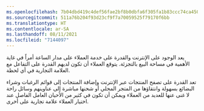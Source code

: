 ```yaml
---
ms.openlocfilehash: 7b04dbd419c4def56fae2bf8b0dbfa6f305fa1b83ccc74ca450b0fb41ec0fcef
ms.sourcegitcommit: 511a76b204f93d23cf9f7a70059525f79170f6bb
ms.translationtype: HT
ms.contentlocale: ar-SA
ms.lasthandoff: 08/11/2021
ms.locfileid: "7144097"
---
```

يعد الوجود على الإنترنت والقدرة على خدمة العملاء على مدار الساعة أمراً في غاية الأهمية في مساحة البيع بالتجزئة. يتوقع العملاء أن تكون لديهم القدرة على التفاعل مع العلامة التجارية في أي لحظة. 

تعد القدرة على تصفح المنتجات عبر الإنترنت وإضافة المنتجات إلى قوائم الرغبات وشراء البضائع بسهولة وانتقاؤها من المتجر المحلي أو شحنها مباشرة إلى عناوينهم وسائل راحة لا غنى عنها للعديد من العملاء ويمكن أن تكون في كثير من الأحيان العامل الفاصل عند اختيار العملاء علامة تجارية على أخرى. 

